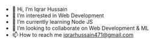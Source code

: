 - 👋 Hi, I’m Iqrar Hussain
- 👀 I’m interested in Web Development
- 🌱 I’m currently learning Node JS
- 💞️ I’m looking to collaborate on Web Development & ML
- 📫 How to reach me  iqrarhussain471@gmail.com

<!---
IqrarH/IqrarH is a ✨ special ✨ repository because its `README.md` (this file) appears on your GitHub profile.
You can click the Preview link to take a look at your changes.
--->
